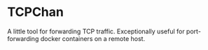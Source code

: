 # TCPChan
A little tool for forwarding TCP traffic. Exceptionally useful for port-forwarding docker containers on a remote host.

